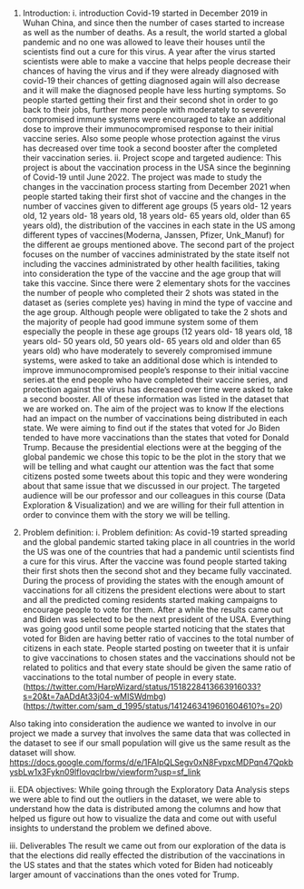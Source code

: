1.	Introduction: 
i.	introduction
Covid-19 started in December 2019 in Wuhan China, and since then the number of cases started to increase as well as the number of deaths. As a result, the world started a global pandemic and no one was allowed to leave their houses until the scientists find out a cure for this virus. A year after the virus started scientists were able to make a vaccine that helps people decrease their chances of having the virus and if they were already diagnosed with covid-19 their chances of getting diagnosed again will also decrease and it will make the diagnosed people have less hurting symptoms. So people started getting their first and their second shot in order to go back to their jobs, further more people with moderately to severely compromised immune systems were encouraged to take an additional dose to improve their immunocompromised response to their initial vaccine series. Also some people whose protection against the virus has decreased over time took a second booster after the completed their vaccination series. 
ii.	Project scope and targeted audience:
This project is about the vaccination process in the USA since the beginning of Covid-19 until June 2022. The project was made to study the changes in the vaccination process starting from December 2021 when people started taking their first shot of vaccine and the changes in the number of vaccines given to different age groups (5 years old- 12 years old, 12 years old- 18 years old, 18 years old- 65 years old, older than 65 years old), the distribution of the vaccines in each state in the US among different types of vaccines(Moderna, Janssen, Pfizer, Unk_Manuf) for the different ae groups mentioned above.
The second part of the project focuses on the number of vaccines administrated by the state itself not including the vaccines administrated by other health facilities, taking into consideration the type of the vaccine and the age group that will take this vaccine. Since there were 2 elementary shots for the vaccines the number of people who completed their 2 shots was stated in the dataset as (series complete yes) having in mind the type of vaccine and the age group. Although people were obligated to take the 2 shots and the majority of people had good immune system some of them especially the people in these age groups (12 years old- 18 years old, 18 years old- 50 years old, 50 years old- 65 years old and older than 65 years old) who have moderately to severely compromised immune systems, were asked to take an additional dose which is intended to improve immunocompromised people’s response to their initial vaccine series.at the end people who have completed their vaccine series, and protection against the virus has decreased over time were asked to take a second booster. All of these information was listed in the dataset that we are worked on. 
The aim of the project was to know If the elections had an impact on the number of vaccinations being distributed in each state. We were aiming to find out if the states that voted for Jo Biden tended to have more vaccinations than the states that voted for Donald Trump. Because the presidential elections were at the begging of the global pandemic we chose this topic to be the plot in the story that we will be telling and what caught our attention was the fact that some citizens posted some tweets about this topic and they were wondering about that same issue that we discussed in our project.
The targeted audience will be our professor and our colleagues in this course (Data Exploration & Visualization) and we are willing for their full attention in order to convince them with the story we will be telling.
 
2.	Problem definition:
i.	Problem definition: 
As covid-19 started spreading and the global pandemic started taking place in all countries in the world the US was one of the countries that had a pandemic until scientists find a cure for this virus. After the vaccine was found people started taking their first shots then the second shot and they became fully vaccinated. During the process of providing the states with the enough amount of vaccinations for all citizens the president elections were about to start and all the predicted coming residents started making campaigns to encourage people to vote for them. After a while the results came out and Biden was selected to be the next president of the USA. Everything was going good until some people started noticing that the states that voted for Biden are having better ratio of vaccines to the total number of citizens in each state. People started posting on tweeter that it is unfair to give vaccinations to chosen states and the vaccinations should not be related to politics and that every state should be given the same ratio of vaccinations to the total number of people in every state. (https://twitter.com/HarpWizard/status/1518228413663916033?s=20&t=7aADdAt33j04-wMISWdmbg)
(https://twitter.com/sam_d_1995/status/1412463419601604610?s=20)

Also taking into consideration the audience we wanted to involve in our project we made a survey that involves the same data that was collected in the dataset to see if our small population will give us the same result as the dataset will show.
https://docs.google.com/forms/d/e/1FAIpQLSegv0xN8FvpxcMDPqn47QpkbysbLw1x3Fykn09lfIovqclrbw/viewform?usp=sf_link

ii.	EDA objectives:
While going through the Exploratory Data Analysis steps we were able to find out the outliers in the dataset, we were able to understand how the data is distributed among the columns and how that helped us figure out how to visualize the data and come out with useful insights to understand the problem we defined above.

iii.	Deliverables
The result we came out from our exploration of the data is that the elections did really effected the distribution of the vaccinations in the US states and that the states which voted for Biden had noticeably larger amount of vaccinations than the ones voted for Trump.
